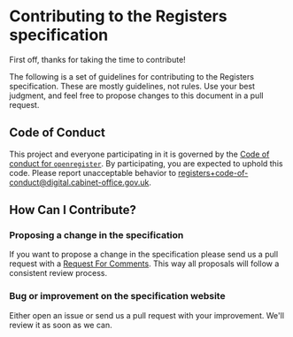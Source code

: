 # Contributing to the Registers specification

First off, thanks for taking the time to contribute!

The following is a set of guidelines for contributing to the Registers
specification. These are mostly guidelines, not rules. Use your best judgment,
and feel free to propose changes to this document in a pull request.

## Code of Conduct

This project and everyone participating in it is governed by the [Code of
conduct for `openregister`](../CODE_OF_CONDUCT.md). By participating, you are
expected to uphold this code. Please report unacceptable behavior to
registers+code-of-conduct@digital.cabinet-office.gov.uk.

## How Can I Contribute?

### Proposing a change in the specification

If you want to propose a change in the specification please send us a pull
request with a [Request For Comments](https://github.com/openregister/registers-rfcs).
This way all proposals will follow a consistent review process.

### Bug or improvement on the specification website

Either open an issue or send us a pull request with your improvement. We'll
review it as soon as we can.
